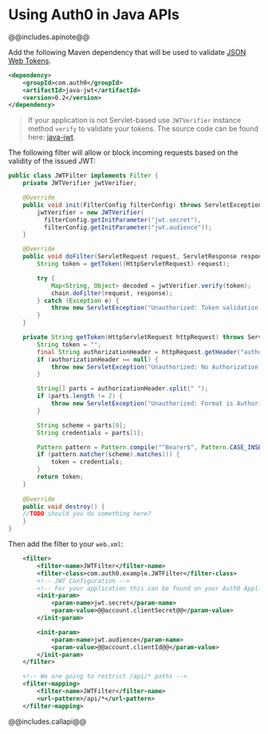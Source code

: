 # Using Auth0 in Java APIs

@@includes.apinote@@

Add the following Maven dependency that will be used to validate [JSON Web Tokens](jwt).

```xml
<dependency>
    <groupId>com.auth0</groupId>
    <artifactId>java-jwt</artifactId>
    <version>0.2</version>
</dependency>
```

> If your application is not Servlet-based use `JWTVerifier` instance method `verify` to validate your tokens. The source code can be found here: [java-jwt](https://github.com/auth0/java-jwt).

The following filter will allow or block incoming requests based on the validity of the issued JWT:
```java
public class JWTFilter implements Filter {
    private JWTVerifier jwtVerifier;

    @Override
    public void init(FilterConfig filterConfig) throws ServletException {
        jwtVerifier = new JWTVerifier(
          filterConfig.getInitParameter("jwt.secret"),
          filterConfig.getInitParameter("jwt.audience"));
    }

    @Override
    public void doFilter(ServletRequest request, ServletResponse response, FilterChain chain) throws IOException, ServletException {
        String token = getToken((HttpServletRequest) request);

        try {
            Map<String, Object> decoded = jwtVerifier.verify(token);
            chain.doFilter(request, response);
        } catch (Exception e) {
            throw new ServletException("Unauthorized: Token validation failed", e);
        }
    }

    private String getToken(HttpServletRequest httpRequest) throws ServletException {
        String token = "";
        final String authorizationHeader = httpRequest.getHeader("authorization");
        if (authorizationHeader == null) {
            throw new ServletException("Unauthorized: No Authorization header was found");
        }

        String[] parts = authorizationHeader.split(" ");
        if (parts.length != 2) {
            throw new ServletException("Unauthorized: Format is Authorization: Bearer [token]");
        }

        String scheme = parts[0];
        String credentials = parts[1];

        Pattern pattern = Pattern.compile("^Bearer$", Pattern.CASE_INSENSITIVE);
        if (pattern.matcher(scheme).matches()) {
            token = credentials;
        }
        return token;
    }
    
    @Override
	public void destroy() {
	//TODO should you do something here?
	}
}
```

Then add the filter to your `web.xml`:

```xml
    <filter>
        <filter-name>JWTFilter</filter-name>
        <filter-class>com.auth0.example.JWTFilter</filter-class>
        <!-- JWT Configuration -->
        <!-- For your application this can be found on your Auth0 Application Settings -->
        <init-param>
            <param-name>jwt.secret</param-name>
            <param-value>@@account.clientSecret@@</param-value>
        </init-param>

        <init-param>
            <param-name>jwt.audience</param-name>
            <param-value>@@account.clientId@@</param-value>
        </init-param>
    </filter>

    <!-- We are going to restrict /api/* paths -->
    <filter-mapping>
        <filter-name>JWTFilter</filter-name>
        <url-pattern>/api/*</url-pattern>
    </filter-mapping>
```



@@includes.callapi@@
